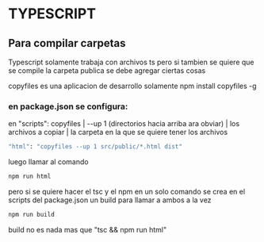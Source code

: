 # TYPESCRIPT

## Para compilar carpetas

Typescript solamente trabaja con archivos ts pero si tambien se quiere que se compile la carpeta publica se debe agregar ciertas cosas

copyfiles es una aplicacion de desarrollo solamente
npm install copyfiles -g

### en package.json se configura:
en "scripts": copyfiles | --up 1 (directorios hacia arriba ara obviar) | los archivos a copiar | la carpeta en la que se quiere tener los archivos
```bash
"html": "copyfiles --up 1 src/public/*.html dist"
```

luego llamar al comando
```bash
npm run html
```
pero si se quiere hacer el tsc y el npm en un solo comando se crea en el scripts del package.json un build para llamar a ambos a la vez
```bash
npm run build
```

build no es nada mas que "tsc && npm run html"